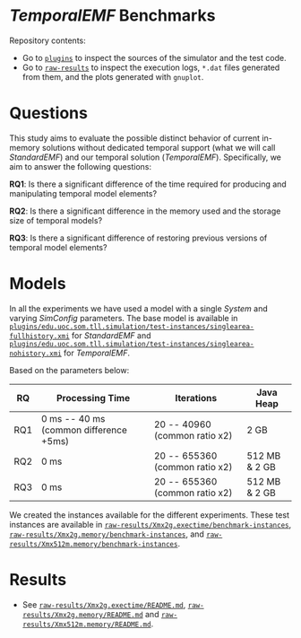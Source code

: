 # *TemporalEMF* Benchmarks

Repository contents:

* Go to [`plugins`](plugins/README.md) to inspect the sources of the simulator and the test code.
* Go to [`raw-results`](raw-results/README.md) to inspect the execution logs, `*.dat` files generated from them, and the plots generated with `gnuplot`.


# Questions

This study aims to evaluate the possible distinct behavior of current in-memory solutions without dedicated temporal support (what we will call *StandardEMF*) and our temporal solution (*TemporalEMF*). Specifically, we aim to answer the following questions:

**RQ1**: Is there a significant difference of the time required for producing and manipulating temporal model elements? 

**RQ2**: Is there a significant difference in the memory used and the storage size of temporal models? 

**RQ3**: Is there a significant difference of restoring previous versions of temporal model elements?

# Models

In all the experiments we have used a model with a single *System* and varying *SimConfig* parameters. The base model is available in [`plugins/edu.uoc.som.tll.simulation/test-instances/singlearea-fullhistory.xmi`](plugins/edu.uoc.som.tll.simulation/test-instances/singlearea-fullhistory.xmi) for *StandardEMF* and [`plugins/edu.uoc.som.tll.simulation/test-instances/singlearea-nohistory.xmi`](plugins/edu.uoc.som.tll.simulation/test-instances/singlearea-nohistory.xmi) for *TemporalEMF*.

Based on the parameters below:

| RQ  |               Processing Time          |            Iterations          |   Java Heap   |
|-----|----------------------------------------|--------------------------------|---------------|
| RQ1 | 0 ms -- 40 ms (common difference +5ms) | 20 -- 40960 (common ratio  x2) | 2 GB          |
| RQ2 | 0 ms                                   | 20 -- 655360 (common ratio x2) | 512 MB & 2 GB |
| RQ3 | 0 ms                                   | 20 -- 655360 (common ratio x2) | 512 MB & 2 GB |

We created the instances available for the different experiments. These test instances are available in [`raw-results/Xmx2g.exectime/benchmark-instances`](raw-results/Xmx2g.exectime/benchmark-instances), [`raw-results/Xmx2g.memory/benchmark-instances`](raw-results/Xmx2g.memory/benchmark-instances), and [`raw-results/Xmx512m.memory/benchmark-instances`](raw-results/Xmx512m.memory/benchmark-instances).

# Results

* See [`raw-results/Xmx2g.exectime/README.md`](raw-results/Xmx2g.exectime/README.md), [`raw-results/Xmx2g.memory/README.md`](raw-results/Xmx2g.memory/README.md) and [`raw-results/Xmx512m.memory/README.md`](raw-results/Xmx512m.memory/README.md).